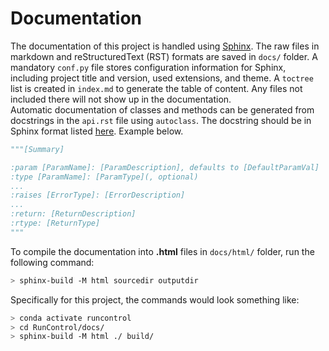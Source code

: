 # Documentation

The documentation of this project is handled using [Sphinx](https://www.sphinx-doc.org/en/master/usage/quickstart.html). The raw files in markdown and reStructuredText (RST) formats are saved in `docs/` folder. A mandatory `conf.py` file stores configuration information for Sphinx, including project title and version, used extensions, and theme. A `toctree` list is created in `index.md` to generate the table of content. Any files not included there will not show up in the documentation.  
Automatic documentation of classes and methods can be generated from docstrings in the `api.rst` file using `autoclass`. The docstring should be in Sphinx format listed [here](https://sphinx-rtd-tutorial.readthedocs.io/en/latest/docstrings.html). Example below.
```python
"""[Summary]

:param [ParamName]: [ParamDescription], defaults to [DefaultParamVal]
:type [ParamName]: [ParamType](, optional)
...
:raises [ErrorType]: [ErrorDescription]
...
:return: [ReturnDescription]
:rtype: [ReturnType]
"""
```
To compile the documentation into **.html** files in `docs/html/` folder, run the following command:
```bash
> sphinx-build -M html sourcedir outputdir
```
Specifically for this project, the commands would look something like:
```bash
> conda activate runcontrol
> cd RunControl/docs/
> sphinx-build -M html ./ build/
```